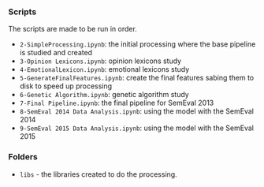 ### Scripts

The scripts are made to be run in order. 

- `2-SimpleProcessing.ipynb`: the initial processing where the base pipeline is studied and created
- `3-Opinion Lexicons.ipynb`: opinion lexicons study 
- `4-EmotionalLexicon.ipynb`: emotional lexicons study
- `5-GenerateFinalFeatures.ipynb`: create the final features sabing them to disk to speed up processing
- `6-Genetic Algorithm.ipynb`: genetic algorithm study
- `7-Final Pipeline.ipynb`: the final pipeline for SemEval 2013
- `8-SemEval 2014 Data Analysis.ipynb`: using the model with the SemEval 2014
- `9-SemEval 2015 Data Analysis.ipynb`: using the model with the SemEval 2015

### Folders

- `libs` - the libraries created to do the processing.